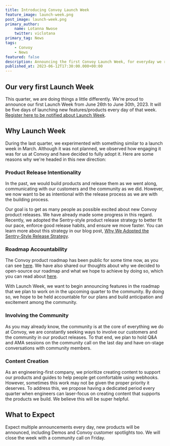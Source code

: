 ```yaml
---
title: Introducing Convoy Launch Week
feature_image: launch-week.png
post_image: launch-week.png
primary_author:
    name: Lotanna Nwose
    twitter: viclotana
primary_tag: News
tags:
    - Convoy
    - News
featured: false
description: Announcing the first Convoy Launch Week, for everyday we release new products and features and end with a community call on Friday.
published_at: 2023-06-12T17:30:00.000+00:00
---
```


## Our very first Launch Week

This quarter, we are doing things a little differently. We're proud to announce our first Launch Week from June 26th to June 30th, 2023. It will be five days of launching new features/products every day of that week. [Register here to be notified about Launch Week](https://www.notion.so/77c4d803ae914ecaae0215b8bb53c721?pvs=21). 

## Why Launch Week

During the last quarter, we experimented with something similar to a launch week in March. Although it was not planned, we observed how engaging it was for us at Convoy and have decided to fully adopt it. Here are some reasons why we're headed in this new direction:

### Product Release Intentionality

In the past, we would build products and release them as we went along, communicating with our customers and the community as we did. However, we now want to be as intentional with the release process as we are with the building process.

Our goal is to get as many people as possible excited about new Convoy product releases. We have already made some progress in this regard. Recently, we adopted the Sentry-style product release strategy to better fit our pace, enforce good release habits, and ensure we move faster. You can learn more about this strategy in our blog post, [Why We Adopted the Sentry-Style Release Strategy](https://getconvoy.io/blog/why-we-adopted-sentry-style-release-strategy).

### Roadmap Accountability

The Convoy product roadmap has been public for some time now, as you can see [here](https://github.com/orgs/frain-dev/projects/3/views/1). We have also shared our thoughts about why we decided to open-source our roadmap and what we hope to achieve by doing so, which you can read about [here](https://getconvoy.io/blog/making-convoy-webhooks-gateway-roadmap-public).

With Launch Week, we want to begin announcing features in the roadmap that we plan to work on in the upcoming quarter to the community. By doing so, we hope to be held accountable for our plans and build anticipation and excitement among the community.

### Involving the Community

As you may already know, the community is at the core of everything we do at Convoy, we are constantly seeking ways to involve our customers and the community in our product releases. To that end, we plan to hold Q&A and AMA sessions on the community call on the last day and have on-stage conversations with community members. 

### Content Creation

As an engineering-first company, we prioritize creating content to support our products and guides to help people get comfortable using webhooks. However, sometimes this work may not be given the proper priority it deserves. To address this, we propose having a dedicated period every quarter when engineers can laser-focus on creating content that supports the products we build. We believe this will be super helpful.

## What to Expect

Expect multiple announcements every day, new products will be announced, including Demos and Convoy customer spotlights too. We will close the week with a community call on Friday.